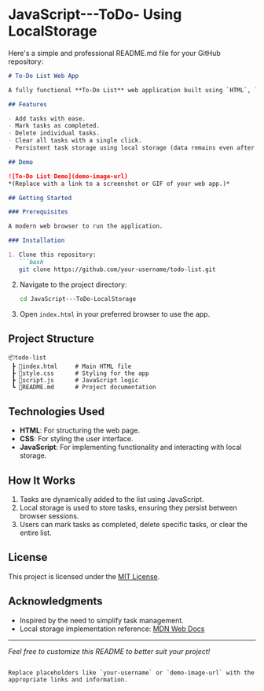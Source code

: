 # JavaScript---ToDo- Using LocalStorage

Here's a simple and professional README.md file for your GitHub repository:  

```markdown
# To-Do List Web App

A fully functional **To-Do List** web application built using `HTML`, `CSS`, and `JavaScript`, utilizing **local storage** to save tasks persistently.  

## Features

- Add tasks with ease.
- Mark tasks as completed.
- Delete individual tasks.
- Clear all tasks with a single click.
- Persistent task storage using local storage (data remains even after closing the browser).

## Demo

![To-Do List Demo](demo-image-url)  
*(Replace with a link to a screenshot or GIF of your web app.)*

## Getting Started

### Prerequisites

A modern web browser to run the application.

### Installation

1. Clone this repository:  
   ```bash
   git clone https://github.com/your-username/todo-list.git
   ```

2. Navigate to the project directory:  
   ```bash
   cd JavaScript---ToDo-LocalStorage
   ```

3. Open `index.html` in your preferred browser to use the app.

## Project Structure

```
📦todo-list
 ┣ 📜index.html     # Main HTML file
 ┣ 📜style.css      # Styling for the app
 ┣ 📜script.js      # JavaScript logic
 ┗ 📜README.md      # Project documentation
```

## Technologies Used

- **HTML**: For structuring the web page.
- **CSS**: For styling the user interface.
- **JavaScript**: For implementing functionality and interacting with local storage.

## How It Works

1. Tasks are dynamically added to the list using JavaScript.
2. Local storage is used to store tasks, ensuring they persist between browser sessions.
3. Users can mark tasks as completed, delete specific tasks, or clear the entire list.


## License

This project is licensed under the [MIT License](LICENSE).

## Acknowledgments

- Inspired by the need to simplify task management.
- Local storage implementation reference: [MDN Web Docs](https://developer.mozilla.org/en-US/docs/Web/API/Window/localStorage)

---

*Feel free to customize this README to better suit your project!*
```  

Replace placeholders like `your-username` or `demo-image-url` with the appropriate links and information.
